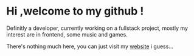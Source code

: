 <h1>Hi ,welcome to my github !</h1>

<p>Definitly a developer, currently working on a fullstack project, mostly my interest are in frontend, some music and games. </p>

There's nothing much here, you can just visit my [website](https://justizha.netlify.app/) i guess...



